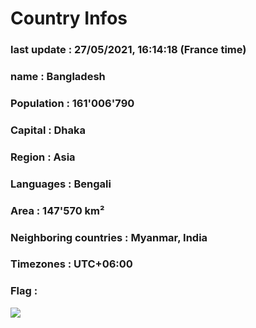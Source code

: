 # Country  Infos
### last update : 27/05/2021, 16:14:18 (France time)

### name : Bangladesh
### Population : 161'006'790
### Capital : Dhaka
### Region : Asia
### Languages : Bengali
### Area : 147'570 km²
### Neighboring countries : Myanmar, India
### Timezones : UTC+06:00

### Flag :
![](https://restcountries.eu/data/bgd.svg)